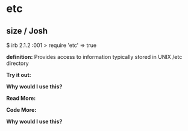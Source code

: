 # etc

## size  / Josh

$ irb
2.1.2 :001 > require 'etc'
 => true 

**definition:**
Provides access to information typically stored in UNIX /etc directory

**Try it out:**


**Why would I use this?**


**Read More:**


**Code More:**


**Why would I use this?**
